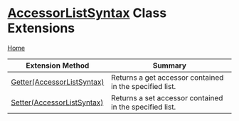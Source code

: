 # [AccessorListSyntax](https://docs.microsoft.com/en-us/dotnet/api/microsoft.codeanalysis.csharp.syntax.accessorlistsyntax) Class Extensions

[Home](../../../../../README.md)

| Extension Method | Summary |
| ---------------- | ------- |
| [Getter(AccessorListSyntax)](../../../../../Roslynator/CSharp/SyntaxExtensions/Getter/README.md#Roslynator_CSharp_SyntaxExtensions_Getter_Microsoft_CodeAnalysis_CSharp_Syntax_AccessorListSyntax_) | Returns a get accessor contained in the specified list\. |
| [Setter(AccessorListSyntax)](../../../../../Roslynator/CSharp/SyntaxExtensions/Setter/README.md#Roslynator_CSharp_SyntaxExtensions_Setter_Microsoft_CodeAnalysis_CSharp_Syntax_AccessorListSyntax_) | Returns a set accessor contained in the specified list\. |

